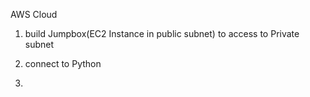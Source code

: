 AWS Cloud

1. build Jumpbox(EC2 Instance in public subnet) to access to Private subnet

2. connect to Python

3. 



